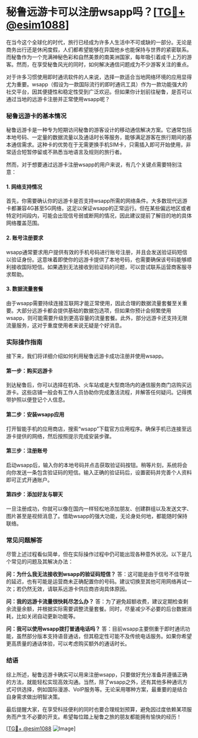 # 秘鲁远游卡可以注册wsapp吗？[[TG💪+ @esim1088](https://t.me/s/esim1088)]

在当今这个全球化的时代，旅行已经成为许多人生活中不可或缺的一部分。无论是商务出行还是休闲度假，人们都希望能够在异国他乡也能保持与世界的紧密联系。而秘鲁作为一个充满神秘色彩和自然美景的南美洲国家，每年吸引着成千上万的游客。然而，在享受秘鲁风光的同时，如何解决通信问题成为不少游客关注的重点。

对于许多习惯使用即时通讯软件的人来说，选择一款适合当地网络环境的应用显得尤为重要。wsapp（假设为一款国际流行的即时通讯工具）作为一款功能强大的社交平台，因其便捷性和稳定性受到广泛欢迎。但如果你计划前往秘鲁，是否可以通过当地的远游卡注册并正常使用wsapp呢？

### 秘鲁远游卡的基本情况

秘鲁远游卡是一种专为短期访问秘鲁的游客设计的移动通信解决方案。它通常包括本地号码、一定量的数据流量以及通话时长等服务，能够满足游客在旅行期间的基本通信需求。这种卡的优势在于无需更换手机SIM卡，只需插入即可开始使用，非常适合短暂停留或不熟悉当地语言及规则的旅行者。

然而，对于想要通过远游卡注册wsapp的用户来说，有几个关键点需要特别注意：

#### 1. 网络支持情况
首先，你需要确认你的远游卡是否支持wsapp所需的网络条件。大多数现代远游卡都兼容4G甚至5G网络，这足以保证wsapp的正常运行。但在某些偏远地区或者特定时间段内，可能会出现信号弱或断网的情况，因此建议提前了解目的地的具体网络覆盖范围。

#### 2. 账号注册要求
wsapp通常要求用户提供有效的手机号码进行账号注册，并且会发送验证码短信以验证身份。这意味着即使你的远游卡提供了本地号码，也需要确保该号码能够顺利接收国际短信。如果遇到无法接收到验证码的问题，可以尝试联系运营商客服寻求帮助。

#### 3. 数据流量套餐
由于wsapp需要持续连接互联网才能正常使用，因此合理的数据流量套餐至关重要。大部分远游卡都会提供基础的数据包选项，但如果你预计会频繁使用wsapp，则可能需要升级到更高容量的流量套餐。此外，部分远游卡还支持无限流量服务，这对于重度使用者来说无疑是个好消息。

### 实际操作指南

接下来，我们将详细介绍如何利用秘鲁远游卡成功注册并使用wsapp。

#### 第一步：购买远游卡
到达秘鲁后，你可以选择在机场、火车站或是大型商场内的通信服务商门店购买远游卡。这些店铺一般会有工作人员协助你完成激活流程，并解答任何疑问。记得携带护照以便登记个人信息。

#### 第二步：安装wsapp应用
打开智能手机的应用商店，搜索“wsapp”下载官方应用程序。确保手机已连接至远游卡提供的网络，然后按照提示完成安装步骤。

#### 第三步：注册账号
启动wsapp后，输入你的本地号码并点击获取验证码按钮。稍等片刻，系统将会向你发送一条包含验证码的短信。输入正确的验证码后，设置密码并完善个人资料即可正式开通账户。

#### 第四步：添加好友与聊天
一旦注册成功，你就可以像在国内一样轻松地添加朋友、创建群组以及发送文字、图片甚至是视频消息了。借助wsapp的强大功能，无论身处何地，都能随时保持联络。

### 常见问题解答

尽管上述过程看似简单，但在实际操作过程中仍可能出现各种意外状况。以下是几个常见的问题及其解决办法：

**问：为什么我无法接收到wsapp的验证码短信？**
答：这可能是由于信号不佳导致的延迟，也有可能是运营商未正确配置你的号码。建议切换至其他可用网络再试一次；若仍然无效，请联系远游卡供应商咨询具体原因。

**问：我的远游卡流量很快耗尽怎么办？**
答：为了避免超额收费，建议定期检查剩余流量余额，并根据实际需要调整流量套餐。同时，尽量减少不必要的后台数据消耗，比如关闭自动更新功能等。

**问：我可以使用wsapp拨打普通电话吗？**
答：目前wsapp主要侧重于即时通讯功能，虽然部分版本支持语音通话，但其稳定性可能不及传统电话服务。如果你希望更高质量的通话体验，可以考虑购买额外的通话时长。

### 结语

综上所述，秘鲁远游卡确实可以用来注册wsapp，只要做好充分准备并遵循正确的方法，就能轻松实现高效沟通。当然，除了wsapp之外，还有其他多种通讯方式可供选择，例如国际漫游、VoIP服务等。无论采用哪种方案，最重要的是结合自身需求做出明智决策。

最后提醒大家，在享受科技便利的同时也要合理规划预算，避免因过度依赖某项服务而产生不必要的开支。希望每位踏上秘鲁之旅的朋友都能拥有愉快的经历！

[[TG💪+ @esim1088](https://t.me/s/esim1088) ![Image](https://i.postimg.cc/4NQfJmqS/Snipaste-2025-05-13-00-14-12.png)]